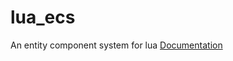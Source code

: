# lua_ecs
An entity component system for lua
[Documentation](https://www.notion.so/jesse-panther/Lua-E-C-S-Documentation-261e94a28e1f80a3b45ac2b31fbb6c4a?source=copy_link)
